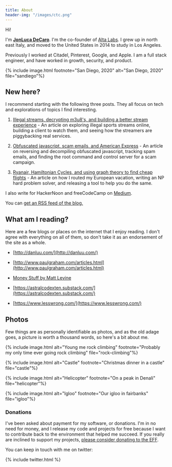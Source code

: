 ```yaml
---
title: About
header-img: "/images/ctc.png"
---
```


Hi! 

I'm <a href="https://twitter.com/jonluca"><b>JonLuca DeCaro</b></a>. I'm the co-founder of [Alta Labs](https://altafinance.com). I grew up in north east Italy, and moved to the United States in 2014 to study in Los Angeles. 

Previously I worked at Citadel, Pinterest, Google, and Apple. I am a full stack engineer, and have worked in growth, security, and product.

{% include image.html footnote="San Diego, 2020" alt="San Diego, 2020" file="sandiego"%}

## New here?

I recommend starting with the following three posts. They all focus on tech and explorations of topics I find interesting.

1. [Illegal streams, decrypting m3u8's, and building a better stream experience](https://blog.jonlu.ca/posts/illegal-streams?ref=about) - An article on exploring illegal sports streams online, building a client to watch them, and seeing how the streamers are piggybacking real services.

2. [Obfuscated javascript, scam emails, and American Express](https://blog.jonlu.ca/posts/deobfuscating-amex-scammer?ref=about) - An article on reversing and decompiling obfuscated javascript, tracking spam emails, and finding the root command and control server for a scam campaign.

3. [Ryanair, Hamiltonian Cycles, and using graph theory to find cheap flights](https://blog.jonlu.ca/posts/ryan-air?ref=about) - An article on how I routed my European vacation, writing an NP hard problem solver, and releasing a tool to help you do the same.

I also write for HackerNoon and freeCodeCamp on [Medium](https://medium.com/@jonluca).

You can <a href="/feed.xml">get an RSS feed of the blog.</a>

## What am I reading?

Here are a few blogs or places on the internet that I enjoy reading. I don't agree with everything on all of them, so don't take it as an endorsement of the site as a whole.

* [http://danluu.com/](http://danluu.com/)

* [http://www.paulgraham.com/articles.html](http://www.paulgraham.com/articles.html)

* [Money Stuff by Matt Levine](https://www.bloomberg.com/opinion/authors/ARbTQlRLRjE/matthew-s-levine)

* [https://astralcodexten.substack.com/](https://astralcodexten.substack.com/)

* [https://www.lesswrong.com/](https://www.lesswrong.com/)

## Photos

Few things are as personally identifiable as photos, and as the old adage goes, a picture is worth a thousand words, so here's a bit about me. 

{% include image.html alt="Young me rock climbing" footnote="Probably my only time ever going rock climbing" file="rock-climbing"%}

{% include image.html alt="Castle" footnote="Christmas dinner in a castle" file="castle"%}

{% include image.html alt="Helicopter" footnote="On a peak in Denali" file="helicopter"%}

{% include image.html alt="Igloo" footnote="Our igloo in fairbanks" file="igloo"%}

### Donations

I've been asked about payment for my software, or donations. I'm in no need for money, and I release my code and projects for free because I want to contribute back to the environment that helped me succeed. If you really are inclined to support my projects, [please consider donating to the EFF](https://supporters.eff.org/donate/).

You can keep in touch with me on twitter:

{% include twitter.html %}
